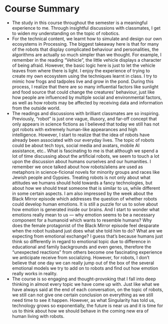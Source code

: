 # Course Summary #
- The study in this course throughout the semester is a meaningful experience to me. Through insightful discussions with classmates, I get to widen my understanding on the topic of robotics. 
- For the technical content, we learnt how to simulate and design our own ecosystems in Processing. The biggest takeaway here is that for many of the robots that display complicated behaviour and personalities, the algorithms are actually so much simpler than we thought. For example, I remember in the reading “Vehicle”, the little vehicle displays a character of being afraid. However, the basic logic here is just to let the vehicle leaves from where there is light. I enjoy the experience of trying to create my own ecosystem using the techniques learnt in class. I try to mimic how frogs and tadpoles live and grow in the pond. During this process, I realize that there are so many influential factors like sunlight and food source that could change the creatures’ behaviour, just like how people are influenced by multiple social and environmental factors, as well as how robots may be affected by receiving data and information from the outside world.  
- The readings and discussions with brilliant classmates are so inspiring. Previously, “robot” is just one vague, illusory, and far-off concept that only appears in science fictions as I believed that today we still has not got robots with extremely human-like appearances and high intelligence. However, I start to realize that the idea of robots have already been associated with our everyday lives. The topic of robots could be about tech toys, social media and avatars, mobile AI assistance, etc.. What is fascinating to me is that although we spend a lot of time discussing about the artificial robots, we seem to touch a lot upon the discussion about humans ourselves and our humanities. I remember we once talked about how robots/aliens are used as metaphors in science-ficional novels for minority groups and races like Jewish people and Gypsies. Treating robots is not only about what attitudes we humans should hold towards a fancy technologies, but about how we should treat someone that is similar to us, while different in some certain aspects. I am also impressed by the week about the Black Mirror episode which addresses the question of whether robots could develop human emotions. It is still a puzzle for us to solve about how emotion is generated inside our brains. And I start to wonder what emotions really mean to us — why emotion seems to be a necessary component for a humanoid which wants to resemble humans? Why does the female protagonist of the Black Mirror episode feel desparate when the robot husband just does what she told him to do? What are we expecting from emotional exchange? I guess that’s because humans just think so differently in regard to emotional topic due to difference in educational and family backgrounds and even genes, therefore the “unexpected reactions” from others become one fascinating experience we anticipate receive from socializing. However, for robots, I don’t believe that one day we can really jump out of the box of the several emotional models we try to add on to robots and find out how emotion really works in reality. 
- The course is so engaging and thought-provoking that I fall into deep thinking in almost every topic we have come up with. Just like what we have always said at the end of each conversation, on the topic of robots, we still can not give one certain conclusion on everything as we still need time to see it happen. However, as what Singularity has told us, technology grows so exponentially, the future is near us and it is time for us to think about how we should behave in the coming new era of human living with robots. 
